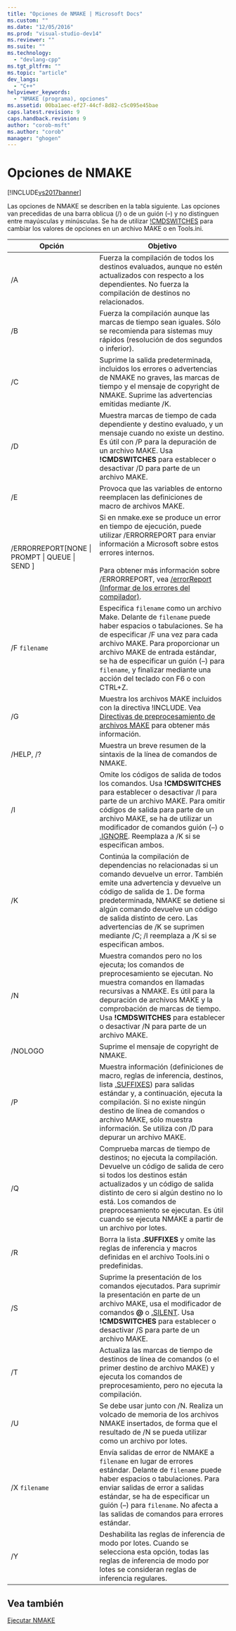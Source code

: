 ```yaml
---
title: "Opciones de NMAKE | Microsoft Docs"
ms.custom: ""
ms.date: "12/05/2016"
ms.prod: "visual-studio-dev14"
ms.reviewer: ""
ms.suite: ""
ms.technology: 
  - "devlang-cpp"
ms.tgt_pltfrm: ""
ms.topic: "article"
dev_langs: 
  - "C++"
helpviewer_keywords: 
  - "NMAKE (programa), opciones"
ms.assetid: 00ba1aec-ef27-44cf-8d82-c5c095e45bae
caps.latest.revision: 9
caps.handback.revision: 9
author: "corob-msft"
ms.author: "corob"
manager: "ghogen"
---
```

# Opciones de NMAKE
[!INCLUDE[vs2017banner](../assembler/inline/includes/vs2017banner.md)]

Las opciones de NMAKE se describen en la tabla siguiente.  Las opciones van precedidas de una barra oblicua \(\/\) o de un guión \(–\) y no distinguen entre mayúsculas y minúsculas.  Se ha de utilizar [\!CMDSWITCHES](../build/makefile-preprocessing-directives.md) para cambiar los valores de opciones en un archivo MAKE o en Tools.ini.  
  
|Opción|Objetivo|  
|------------|--------------|  
|\/A|Fuerza la compilación de todos los destinos evaluados, aunque no estén actualizados con respecto a los dependientes.  No fuerza la compilación de destinos no relacionados.|  
|\/B|Fuerza la compilación aunque las marcas de tiempo sean iguales.  Sólo se recomienda para sistemas muy rápidos \(resolución de dos segundos o inferior\).|  
|\/C|Suprime la salida predeterminada, incluidos los errores o advertencias de NMAKE no graves, las marcas de tiempo y el mensaje de copyright de NMAKE.  Suprime las advertencias emitidas mediante \/K.|  
|\/D|Muestra marcas de tiempo de cada dependiente y destino evaluado, y un mensaje cuando no existe un destino.  Es útil con \/P para la depuración de un archivo MAKE.  Usa **\!CMDSWITCHES** para establecer o desactivar \/D para parte de un archivo MAKE.|  
|\/E|Provoca que las variables de entorno reemplacen las definiciones de macro de archivos MAKE.|  
|\/ERRORREPORT\[NONE &#124; PROMPT &#124; QUEUE &#124; SEND \]|Si en nmake.exe se produce un error en tiempo de ejecución, puede utilizar \/ERRORREPORT para enviar información a Microsoft sobre estos errores internos.<br /><br /> Para obtener más información sobre \/ERRORREPORT, vea [\/errorReport \(Informar de los errores del compilador\)](../build/reference/errorreport-report-internal-compiler-errors.md).|  
|\/F `filename`|Especifica `filename` como un archivo Make.  Delante de `filename` puede haber espacios o tabulaciones.  Se ha de especificar \/F una vez para cada archivo MAKE.  Para proporcionar un archivo MAKE de entrada estándar, se ha de especificar un guión \(–\) para `filename`, y finalizar mediante una acción del teclado con F6 o con CTRL\+Z.|  
|\/G|Muestra los archivos MAKE incluidos con la directiva \!INCLUDE.  Vea [Directivas de preprocesamiento de archivos MAKE](../build/makefile-preprocessing-directives.md) para obtener más información.|  
|\/HELP, \/?|Muestra un breve resumen de la sintaxis de la línea de comandos de NMAKE.|  
|\/I|Omite los códigos de salida de todos los comandos.  Usa **\!CMDSWITCHES** para establecer o desactivar \/I para parte de un archivo MAKE.  Para omitir códigos de salida para parte de un archivo MAKE, se ha de utilizar un modificador de comandos guión \(–\) o [.IGNORE](../build/dot-directives.md).  Reemplaza a \/K si se especifican ambos.|  
|\/K|Continúa la compilación de dependencias no relacionadas si un comando devuelve un error.  También emite una advertencia y devuelve un código de salida de 1.  De forma predeterminada, NMAKE se detiene si algún comando devuelve un código de salida distinto de cero.  Las advertencias de \/K se suprimen mediante \/C; \/I reemplaza a \/K si se especifican ambos.|  
|\/N|Muestra comandos pero no los ejecuta; los comandos de preprocesamiento se ejecutan.  No muestra comandos en llamadas recursivas a NMAKE.  Es útil para la depuración de archivos MAKE y la comprobación de marcas de tiempo.  Usa **\!CMDSWITCHES** para establecer o desactivar \/N para parte de un archivo MAKE.|  
|\/NOLOGO|Suprime el mensaje de copyright de NMAKE.|  
|\/P|Muestra información \(definiciones de macro, reglas de inferencia, destinos, lista [.SUFFIXES](../build/dot-directives.md)\) para salidas estándar y, a continuación, ejecuta la compilación.  Si no existe ningún destino de línea de comandos o archivo MAKE, sólo muestra información.  Se utiliza con \/D para depurar un archivo MAKE.|  
|\/Q|Comprueba marcas de tiempo de destinos; no ejecuta la compilación.  Devuelve un código de salida de cero si todos los destinos están actualizados y un código de salida distinto de cero si algún destino no lo está.  Los comandos de preprocesamiento se ejecutan.  Es útil cuando se ejecuta NMAKE a partir de un archivo por lotes.|  
|\/R|Borra la lista **.SUFFIXES** y omite las reglas de inferencia y macros definidas en el archivo Tools.ini o predefinidas.|  
|\/S|Suprime la presentación de los comandos ejecutados.  Para suprimir la presentación en parte de un archivo MAKE, usa el modificador de comandos **@** o [.SILENT](../build/dot-directives.md).  Usa **\!CMDSWITCHES** para establecer o desactivar \/S para parte de un archivo MAKE.|  
|\/T|Actualiza las marcas de tiempo de destinos de línea de comandos \(o el primer destino de archivo MAKE\) y ejecuta los comandos de preprocesamiento, pero no ejecuta la compilación.|  
|\/U|Se debe usar junto con \/N.  Realiza un volcado de memoria de los archivos NMAKE insertados, de forma que el resultado de \/N se pueda utilizar como un archivo por lotes.|  
|\/X `filename`|Envía salidas de error de NMAKE a `filename` en lugar de errores estándar.  Delante de `filename` puede haber espacios o tabulaciones.  Para enviar salidas de error a salidas estándar, se ha de especificar un guión \(–\) para `filename`.  No afecta a las salidas de comandos para errores estándar.|  
|\/Y|Deshabilita las reglas de inferencia de modo por lotes.  Cuando se selecciona esta opción, todas las reglas de inferencia de modo por lotes se consideran reglas de inferencia regulares.|  
  
## Vea también  
 [Ejecutar NMAKE](../build/running-nmake.md)